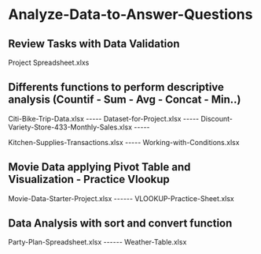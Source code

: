 # Analyze-Data-to-Answer-Questions

## Review Tasks with Data Validation
Project Spreadsheet.xlxs

## Differents functions to perform descriptive analysis (Countif - Sum - Avg - Concat - Min..)
Citi-Bike-Trip-Data.xlsx -----       Dataset-for-Project.xlsx -----        Discount-Variety-Store-433-Monthly-Sales.xlsx -----

Kitchen-Supplies-Transactions.xlsx  -----       Working-with-Conditions.xlsx

## Movie Data applying Pivot Table and Visualization - Practice Vlookup
Movie-Data-Starter-Project.xlsx ------ VLOOKUP-Practice-Sheet.xlsx

## Data Analysis with sort and convert function
Party-Plan-Spreadsheet.xlsx ------  Weather-Table.xlsx
